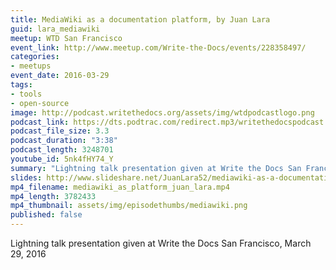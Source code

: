 ```yaml
---
title: MediaWiki as a documentation platform, by Juan Lara
guid: lara_mediawiki
meetup: WTD San Francisco
event_link: http://www.meetup.com/Write-the-Docs/events/228358497/
categories:
- meetups
event_date: 2016-03-29
tags:
- tools
- open-source
image: http://podcast.writethedocs.org/assets/img/wtdpodcastlogo.png
podcast_link: https://dts.podtrac.com/redirect.mp3/writethedocspodcast.org/mediawiki-as-doc-platform-juan-lara.mp3
podcast_file_size: 3.3
podcast_duration: "3:38"
podcast_length: 3248701
youtube_id: 5nk4fHY74_Y
summary: "Lightning talk presentation given at Write the Docs San Francisco, March 29, 2016."
slides: http://www.slideshare.net/JuanLara52/mediawiki-as-a-documentation-platform
mp4_filename: mediawiki_as_platform_juan_lara.mp4
mp4_length: 3782433
mp4_thumbnail: assets/img/episodethumbs/mediawiki.png
published: false
---
```


Lightning talk presentation given at Write the Docs San Francisco, March 29, 2016
